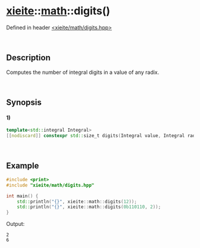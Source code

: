 # [xieite](../../xieite.md)\:\:[math](../../math.md)\:\:digits\(\)
Defined in header [<xieite/math/digits.hpp>](../../../include/xieite/math/digits.hpp)

&nbsp;

## Description
Computes the number of integral digits in a value of any radix.

&nbsp;

## Synopsis
#### 1)
```cpp
template<std::integral Integral>
[[nodiscard]] constexpr std::size_t digits(Integral value, Integral radix = 10) noexcept;
```

&nbsp;

## Example
```cpp
#include <print>
#include "xieite/math/digits.hpp"

int main() {
    std::println("{}", xieite::math::digits(12));
    std::println("{}", xieite::math::digits(0b110110, 2));
}
```
Output:
```
2
6
```
